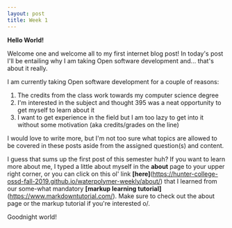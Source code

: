 ```yaml
---
layout: post
title: Week 1
---
```


**Hello World!**

Welcome one and welcome all to my first internet blog post! In today's post I'll be entailing why I am taking Open software development and... that's about it really.

I am currently taking Open software development for a couple of reasons:
1. The credits from the class work towards my computer science degree
2. I'm interested in the subject and thought 395 was a neat opportunity to get myself to learn about it
3. I want to get experience in the field but I am too lazy to get into it without some motivation (aka credits/grades on the line)

I would love to write more, but I'm not too sure what topics are allowed to be covered in these posts aside from the assigned question(s) and content. 

I guess that sums up the first post of this semester huh? If you want to learn more about me, I typed a little about myself in the **about** page to your upper right corner, or you can click on this ol' link **[here]**(https://hunter-college-ossd-fall-2019.github.io/waterpolymer-weekly/about/) that I learned from our some-what mandatory **[markup learning tutorial]**(https://www.markdowntutorial.com/). Make sure to check out the about page or the markup tutorial if you're interested o/.

Goodnight world!
